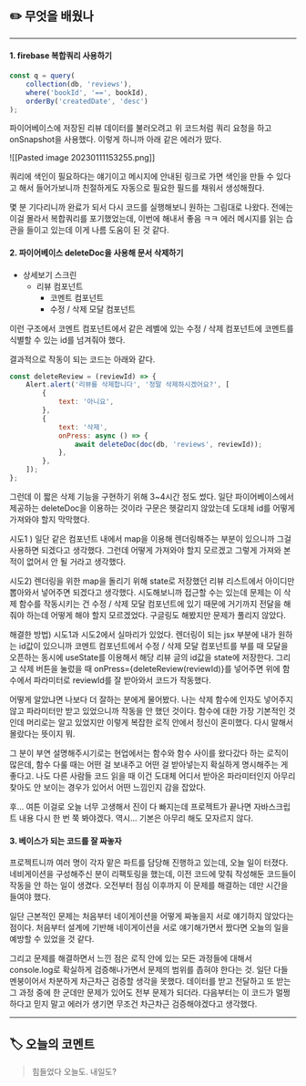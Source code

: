## ✏️ 무엇을 배웠나
---
#### 1. firebase 복합쿼리 사용하기

```js
const q = query(
	collection(db, 'reviews'),
	where('bookId', '==', bookId),
	orderBy('createdDate', 'desc')
);
```

파이어베이스에 저장된 리뷰 데이터를 불러오려고 위 코드처럼 쿼리 요청을 하고 onSnapshot을 사용했다. 이렇게 하니까 아래 같은 에러가 떴다.

![[Pasted image 20230111153255.png]]

쿼리에 색인이 필요하다는 얘기이고 메시지에 안내된 링크로 가면 색인을 만들 수 있다고 해서 들어가보니까 친절하게도 자동으로 필요한 필드를 채워서 생성해줬다.

몇 분 기다리니까 완료가 되서 다시 코드를 실행해보니 원하는 그림대로 나왔다. 전에는 이걸 몰라서 복합쿼리를 포기했었는데, 이번에 해내서 좋음 ㅋㅋ 에러 메시지를 읽는 습관을 들이고 있는데 이게 나름 도움이 된 것 같다.

#### 2. 파이어베이스 deleteDoc을 사용해 문서 삭제하기

- 상세보기 스크린
	- 리뷰 컴포넌트
		- 코멘트 컴포넌트
		- 수정 / 삭제 모달 컴포넌트

이런 구조에서 코멘트 컴포넌트에서 같은 레벨에 있는 수정 / 삭제 컴포넌트에 코멘트를 식별할 수 있는 id를 넘겨줘야 했다.

결과적으로 작동이 되는 코드는 아래와 같다.

```js
const deleteReview = (reviewId) => {
	Alert.alert('리뷰를 삭제합니다', '정말 삭제하시겠어요?', [
		{
			text: '아니요',
		},
		{
			text: '삭제',
			onPress: async () => {
				await deleteDoc(doc(db, 'reviews', reviewId));
			},
		},
	]);
};
```

그런데 이 짧은 삭제 기능을 구현하기 위해 3~4시간 정도 썼다.
일단 파이어베이스에서 제공하는 deleteDoc을 이용하는 것이라 구문은 헷갈리지 않았는데
도대체 id를 어떻게 가져와야 할지 막막했다.

시도1 ) 일단 같은 컴포넌트 내에서 map을 이용해 렌더링해주는 부분이 있으니까 그걸 사용하면 되겠다고 생각했다. 그런데 어떻게 가져와야 할지 모르겠고 그렇게 가져와 본 적이 없어서 안 될 거라고 생각했다.

시도2) 렌더링을 위한 map을 돌리기 위해 state로 저장했던 리뷰 리스트에서 아이디만 뽑아와서 넣어주면 되겠다고 생각했다. 시도해보니까 접근할 수는 있는데 문제는 이 삭제 함수를 작동시키는 건 수정 / 삭제 모달 컴포넌트에 있기 때문에 거기까지 전달을 해줘야 하는데 어떻게 해야 할지 모르겠었다. 구글링도 해봤지만 문제가 풀리지 않았다.

해결한 방법) 시도1과 시도2에서 실마리가 있었다. 렌더링이 되는 jsx 부분에 내가 원하는 id값이 있으니까 코멘트 컴포넌트에서 수정 / 삭제 모달 컴포넌트를 부를 때 모달을 오픈하는 동시에 useState를 이용해서 해당 리뷰 글의 id값을 state에 저장한다. 그리고 삭제 버튼을 눌렀을 때 onPress={deleteReview(reviewId)}를 넣어주면 위에 함수에서 파라미터로 reviewId를 잘 받아와서 코드가 작동했다.

어떻게 알았냐면 나보다 더 잘하는 분에게 물어봤다.
나는 삭제 함수에 인자도 넣어주지 않고 파라미터만 받고 있었으니까 작동을 안 했던 것이다.
함수에 대한 가장 기본적인 것인데 머리로는 알고 있었지만 이렇게 복잡한 로직 안에서 정신이 혼미했다. 다시 말해서 몰랐다는 뜻이지 뭐.

그 분이 부연 설명해주시기로는 현업에서는 함수와 함수 사이를 왔다갔다 하는 로직이 많은데, 함수 다룰 때는 어떤 걸 보내주고 어떤 걸 받아넣는지 확실하게 명시해주는 게 좋다고. 나도 다른 사람들 코드 읽을 때 이건 도대체 어디서 받아온 파라미터인지 아무리 찾아도 안 보이는 경우가 있어서 어떤 느낌인지 감을 잡았다.

후... 여튼 이걸로 오늘 너무 고생해서 진이 다 빠지는데 프로젝트가 끝나면 자바스크립트 내용 다시 한 번 쭉 봐야겠다. 역시... 기본은 아무리 해도 모자르지 않다.

#### 3. 베이스가 되는 코드를 잘 짜놓자
프로젝트니까 여러 명이 각자 맡은 파트를 담당해 진행하고 있는데, 오늘 일이 터졌다. 네비게이션을 구성해주신 분이 리팩토링을 했는데, 이전 코드에 맞춰 작성해둔 코드들이 작동을 안 하는 일이 생겼다. 오전부터 점심 이후까지 이 문제를 해결하는 데만 시간을 들여야 했다.

일단 근본적인 문제는 처음부터 네이게이션을 어떻게 짜놓을지 서로 얘기하지 않았다는 점이다. 처음부터 설계에 기반해 네이게이션을 서로 얘기해가면서 짰다면 오늘의 일을 예방할 수 있었을 것 같다.

그리고 문제를 해결하면서 느낀 점은 로직 안에 있는 모든 과정들에 대해서 console.log로 확실하게 검증해나가면서 문제의 범위를 좁혀야 한다는 것. 일단 다들 멘붕이어서 차분하게 차근차근 검증할 생각을 못했다. 데이터를 받고 전달하고 또 받는 그 과정 중에 한 군데만 문제가 있어도 전부 문제가 되더라. 다음부터는 이 코드가 멀쩡하다고 믿지 말고 에러가 생기면 무조건 차근차근 검증해야겠다고 생각했다.

---
## 🏷️ 오늘의 코멘트
> 힘들었다 오늘도. 내일도?